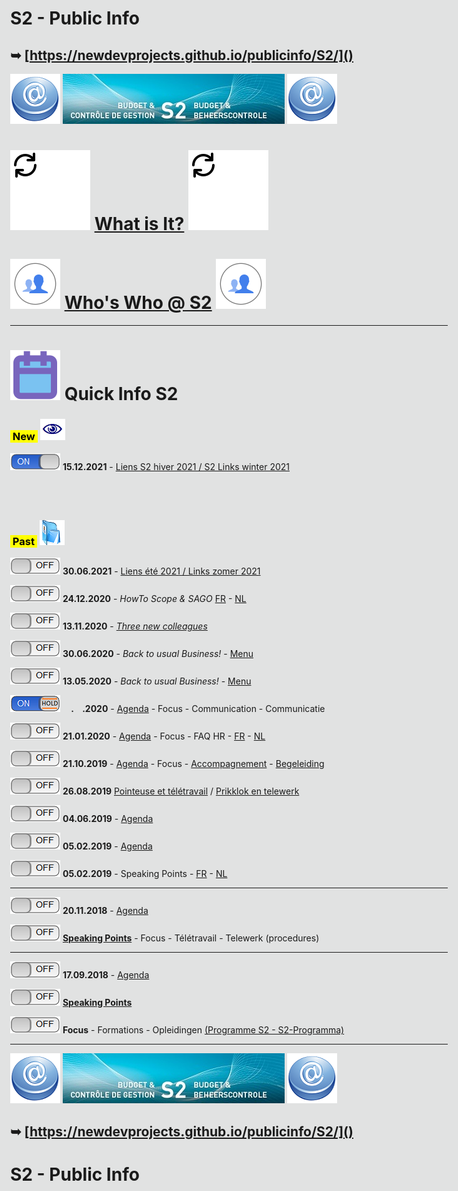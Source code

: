<link rel="stylesheet" href="S2.css">
<link rel="stylesheet" href="foghorn2.css">
<style>
img[src*="#look"] {
   border-bottom: 10px red solid;
}
img[src*="#foot"] {
   border-top: 10px red solid;
}
html, body {
        max-width:50em;
        background:#e1e2e2;
}
</style>

# **S2 - Public Info**

## &#10149; [https://newdevprojects.github.io/publicinfo/S2/]()

![](at.png#look) ![](header.jpg#look) ![](at.png#look)

# ![](refresh.svg) [**What is It?**](Quick_Info_S2_What-is-it.pdf) ![](refresh.svg)
# ![](silhouettes.svg) [**Who's Who @ S2**](whoswho.md) ![](silhouettes.svg)

---

# ![](calendar.svg) **Quick Info S2**

### <mark>&nbsp;New&nbsp;</mark> ![](next.png)

![](on.png)  **15.12.2021** - [Liens S2 hiver 2021 / S2 Links winter 2021](winter_2021.md)

## &nbsp;

### <mark>&nbsp;Past&nbsp;</mark> ![](arch.png) 

![](off.png)  **30.06.2021** - [Liens été 2021 / Links zomer 2021](zomer_2021.md)

![](off.png)  **24.12.2020** - *HowTo Scope & SAGO* [FR](/B2usualB/Back_to_Usual4F.md) - [NL](/B2usualB/Back_to_Usual4N.md)

![](off.png)  **13.11.2020** - [*Three new colleagues*](/B2usualB/Back_to_Usual3.md)

![](off.png)  **30.06.2020** - *Back to usual Business!* - [Menu](/B2usualB/Back_to_Usual2.md)

![](off.png) **13.05.2020** - *Back to usual Business!* - [Menu](/B2usualB/Back_to_Usual.md)

![](onhold.png) **&nbsp;&nbsp;&nbsp;&nbsp;.&nbsp;&nbsp;&nbsp;&nbsp;.2020** - [Agenda](20200602_Agenda.md) - Focus - Communication - Communicatie

![](off.png) **21.01.2020** - [Agenda](20200121_Agenda.md) - Focus - FAQ HR - [FR](FAQ_personnel.md) - [NL](FAQ_personeel.md)

![](off.png) **21.10.2019** - [Agenda](20191021_Agenda.md) - Focus - [Accompagnement](20191021_offre_d-accompagnement.md) - [Begeleiding](20191021_begeleidingsaanbod.md)

![](oFF.png) **26.08.2019** [Pointeuse et télétravail](20190826_Follow-up_Quickinfo_FR.md) / [Prikklok en telewerk](20190826_Follow-up_Quickinfo_NL.md)

![](off.png) **04.06.2019** - [Agenda](20190604_Agenda.md)

![](off.png) **05.02.2019** - [Agenda](20190205_Agenda.png)  

![](off.png) **05.02.2019** - Speaking Points - [FR](20190205_FR.md) - [NL](20190205_NL.md)  

---

![](off.png) **20.11.2018** - [Agenda](20181120_Agenda.png)  

![](off.png) [**Speaking Points**](20181120_SpPts.md) - Focus - Télétravail - Telewerk (procedures)

---

![](off.png) **17.09.2018** - [Agenda](Invit_Uitnod.png)  

![](off.png) [**Speaking Points**](20180917_SpPts.md)

![](off.png) **Focus** - Formations - Opleidingen [(Programme S2 - S2-Programma)](S2_GOP_2019-23.pdf)

---

![](at.png#foot) ![](header.jpg#foot) ![](at.png#foot)

## &#10149; [https://newdevprojects.github.io/publicinfo/S2/]()

# **S2 - Public Info**
